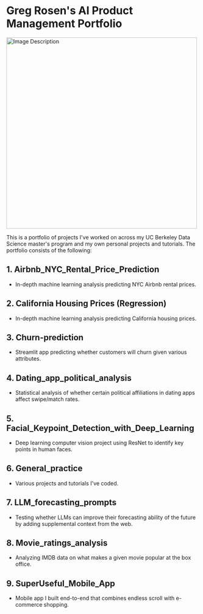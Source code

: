 # Greg Rosen's AI Product Management Portfolio

<img src="https://images.pexels.com/photos/577585/pexels-photo-577585.jpeg?auto=compress&cs=tinysrgb&w=1260&h=750&dpr=2" alt="Image Description" width="500" />

This is a portfolio of projects I've worked on across my UC Berkeley Data Science master's program and my own personal projects and tutorials. The portfolio consists of the following:

## 1.	Airbnb_NYC_Rental_Price_Prediction
  - In-depth machine learning analysis predicting NYC Airbnb rental prices.
## 2.	California Housing Prices (Regression)
  - In-depth machine learning analysis predicting California housing prices.
## 3.	Churn-prediction
  - Streamlit app predicting whether customers will churn given various attributes.
## 4.	Dating_app_political_analysis
  - Statistical analysis of whether certain political affiliations in dating apps affect swipe/match rates.
## 5.	Facial_Keypoint_Detection_with_Deep_Learning
  - Deep learning computer vision project using ResNet to identify key points in human faces.
## 6.	General_practice
  - Various projects and tutorials I've coded.
## 7.	LLM_forecasting_prompts
  - Testing whether LLMs can improve their forecasting ability of the future by adding supplemental context from the web.
## 8.	Movie_ratings_analysis
  - Analyzing IMDB data on what makes a given movie popular at the box office.
## 9.	SuperUseful_Mobile_App
  - Mobile app I built end-to-end that combines endless scroll with e-commerce shopping.